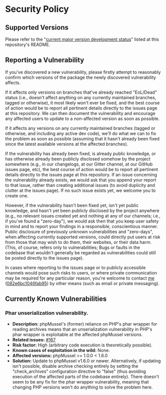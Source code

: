 # Security Policy

## Supported Versions

Please refer to the "[current major version development status](https://github.com/phpMussel/phpMussel#current-major-version-development-status)" listed at this repository's README.

## Reporting a Vulnerability

If you've discovered a new vulnerability, please firstly attempt to reasonably confirm which versions of the package the newly discovered vulnerability affects.

If it affects only versions on branches that've already reached "EoL/Dead" status (i.e., doesn't affect anything on any currently maintained branches, tagged or otherwise), it most likely won't ever be fixed, and the best course of action would be to report all pertinent details directly to the issues page at this repository. We can then document the vulnerability and encourage any affected users to update to a non-affected version as soon as possible.

If it affects any versions on any currently maintained branches (tagged or otherwise, and including any active dev code), we'll do what we can to fix the problem as soon as possible (assuming that it hasn't already been fixed since the latest available versions at the affected branches).

If the vulnerability has already been fixed, is already public knowledge, or has otherwise already been publicly disclosed somehow by the project somewhere (e.g., in our changelogs, at our Gitter channel, at our GitHub issues page, etc), the best course of action would be to report all pertinent details directly to the issues page at this repository. If an issue concerning the vulnerability already exists, we would ask that you append your report to that issue, rather than creating additional issues (to avoid duplicity and clutter at the issues page). If no such issue exists yet, we welcome you to create one.

However, if the vulnerability hasn't been fixed yet, isn't yet public knowledge, and hasn't yet been publicly disclosed by the project anywhere (e.g., no relevant issues created yet and nothing at any of our channels; i.e., if you've found a "zero-day"), we would ask then that you keep user safety in mind and to report your findings in a responsible, conscientious manner. Public disclosure of previously unknown vulnerabilities and "zero-days", when affecting currently supported versions, could directly put users at risk from those that may wish to do them, their websites, or their data harm. (This, of course, refers only to vulnerabilities; Bugs or faults in the codebase that wouldn't generally be regarded as vulnerabilities could still be posted directly to the issues page).

In cases where reporting to the issues page or to publicly accessible channels would pose such risks to users, or where private communication may be required for any particular reason, you're welcome to contact [me](https://github.com/Maikuolan) ([082e6bc1046fab95](https://peegeepee.com/046FAB95)) by other means (such as email or private messaging).

## Currently Known Vulnerabilities

### Phar unserialization vulnerability.
- **Description:** phpMussel's (former) reliance on PHP's phar wrapper for reading archives means that an unserialization vulnerability in PHP's phar wrapper is exploitable at the affected phpMussel versions.
- **Related issues:** [#167](https://github.com/phpMussel/phpMussel/issues/167)
- **Risk factor:** High (arbitrary code execution is theoretically possible).
- **Known cases of exploitation in the wild:** None.
- **Affected versions:** phpMussel >= 1.0.0 < 1.6.0
- **Solution:** Update to phpMussel v1.6.0 or newer. Alternatively, if updating isn't possible, disable archive checking entirely by setting the "check_archives" configuration directive to "false" (thus avoiding execution of the affected parts of the codebase entirely). There doesn't seem to be any fix for the phar wrapper vulnerability, meaning that changing PHP versions won't do anything to solve the problem here.
